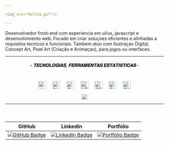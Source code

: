 ```yaml
---

<img src="hello1.gif"/>

---
```




<div>
  <p>
   Desenvolvedor front-end com experiencia em ui/ux, javascript e desenvolvimento web. Focado em criar soluçoes eficientes e alinhadas a requisitos tecnicos e funcionais. Tambem atuo com Ilustraçao Digital, Concept Art, Pixel Art (Criaçâo e Animaçao), para jogos ou interfaces.
  </p>

</div>

  
---
<h5 align="center">- 𝐓𝐄𝐂𝐍𝐎𝐋𝐎𝐆𝐈𝐀𝐒, 𝐅𝐄𝐑𝐑𝐀𝐌𝐄𝐍𝐓𝐀𝐒 𝐄𝐒𝐓𝐀𝐓𝐈𝐒𝐓𝐈𝐂𝐀𝐒 -</h5>

</p>
<br>






  <div align="center">
  <img src="https://cdn.jsdelivr.net/gh/devicons/devicon/icons/javascript/javascript-original.svg" width="25" alt="JavaScript"/> &nbsp;&nbsp;&nbsp;
  <img src="https://cdn.jsdelivr.net/gh/devicons/devicon/icons/nodejs/nodejs-original.svg" width="25" alt="Node.js"/> &nbsp;&nbsp;&nbsp;
  <img src="https://cdn.jsdelivr.net/gh/devicons/devicon/icons/react/react-original.svg" width="25" alt="React"/> &nbsp;&nbsp;&nbsp;
  <img src="https://cdn.jsdelivr.net/gh/devicons/devicon/icons/html5/html5-original.svg" width="25" alt="HTML5"/> &nbsp;&nbsp;&nbsp;
  <img src="https://cdn.jsdelivr.net/gh/devicons/devicon/icons/css3/css3-original.svg" width="25" alt="CSS3"/> &nbsp;&nbsp;&nbsp;
  <img src="https://cdn.jsdelivr.net/gh/devicons/devicon/icons/python/python-original.svg" width="25" alt="Python"/> &nbsp;&nbsp;&nbsp;
  <img src="https://cdn.jsdelivr.net/gh/devicons/devicon/icons/git/git-original.svg" width="25" alt="Git"/> 
</div>

</p>

  <div align="center">
    
<p aling="center" >
  <img src="https://github-profile-trophy.vercel.app/?username=Gust-Dev&theme=radical" />

</p>

</div>



---
<h5></h5>
<br>

| GitHub | LinkedIn | Portfólio |
|--------|----------|-----------|
| [![GitHub Badge](https://img.shields.io/badge/GitHub-181717?style=flat&logo=github&logoColor=white)](https://github.com/Gust-Dev) | [![LinkedIn Badge](https://img.shields.io/badge/LinkedIn-Gust--Dev-2C2C2C?style=flat&logo=linkedin&logoColor=white)](https://www.linkedin.com/in/gusta-dev) | [![Portfólio Badge](https://img.shields.io/badge/Portfólio-2C2C2C?style=flat&logo=About.me&logoColor=white)](https://seu-portfolio.com) |


</div>
 
  




